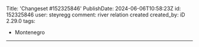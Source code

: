 Title: 'Changeset #152325846'
PublishDate: 2024-06-06T10:58:23Z
id: 152325846
user: steyregg
comment: river relation created
created_by: iD 2.29.0
tags:
- Montenegro

---
